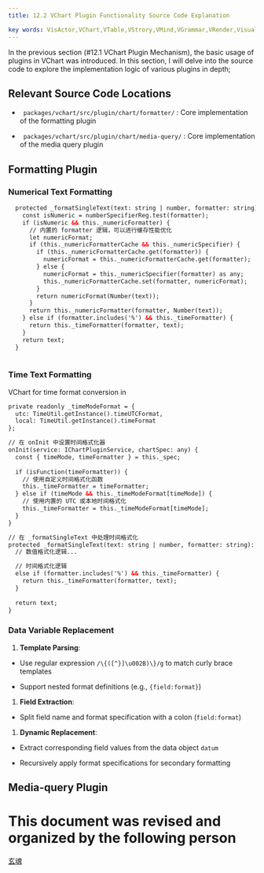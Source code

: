 ```yaml
---
title: 12.2 VChart Plugin Functionality Source Code Explanation    

key words: VisActor,VChart,VTable,VStrory,VMind,VGrammar,VRender,Visualization,Chart,Data,Table,Graph,Gis,LLM
---
```

In the previous section (#12.1 VChart Plugin Mechanism), the basic usage of plugins in VChart was introduced. In this section, I will delve into the source code to explore the implementation logic of various plugins in depth;    

## Relevant Source Code Locations

*  ` packages/vchart/src/plugin/chart/formatter/` : Core implementation of the formatting plugin    

*  ` packages/vchart/src/plugin/chart/media-query/` : Core implementation of the media query plugin    

## Formatting Plugin

### Numerical Text Formatting


```xml
  protected _formatSingleText(text: string | number, formatter: string): string | number {
    const isNumeric = numberSpecifierReg.test(formatter);
    if (isNumeric && this._numericFormatter) {
      // 内置的 formatter 逻辑，可以进行缓存性能优化
      let numericFormat;
      if (this._numericFormatterCache && this._numericSpecifier) {
        if (this._numericFormatterCache.get(formatter)) {
          numericFormat = this._numericFormatterCache.get(formatter);
        } else {
          numericFormat = this._numericSpecifier(formatter) as any;
          this._numericFormatterCache.set(formatter, numericFormat);
        }
        return numericFormat(Number(text));
      }
      return this._numericFormatter(formatter, Number(text));
    } else if (formatter.includes('%') && this._timeFormatter) {
      return this._timeFormatter(formatter, text);
    }
    return text;
  }
    

```
### Time Text Formatting

VChart for time format conversion in


```xml
private readonly _timeModeFormat = {
  utc: TimeUtil.getInstance().timeUTCFormat,
  local: TimeUtil.getInstance().timeFormat
};

// 在 onInit 中设置时间格式化器
onInit(service: IChartPluginService, chartSpec: any) {
  const { timeMode, timeFormatter } = this._spec;
  
  if (isFunction(timeFormatter)) {
    // 使用自定义时间格式化函数
    this._timeFormatter = timeFormatter;
  } else if (timeMode && this._timeModeFormat[timeMode]) {
    // 使用内置的 UTC 或本地时间格式化
    this._timeFormatter = this._timeModeFormat[timeMode];
  }
}

// 在 _formatSingleText 中处理时间格式化
protected _formatSingleText(text: string | number, formatter: string): string | number {
  // 数值格式化逻辑...

  // 时间格式化逻辑
  else if (formatter.includes('%') && this._timeFormatter) {
    return this._timeFormatter(formatter, text);
  }
  
  return text;
}    

```
### Data Variable Replacement

1. **Template Parsing**:

* Use regular expression `/\{([^}]\u002B)\}/g` to match curly brace templates

* Support nested format definitions (e.g., `{field:format}`)

1. **Field Extraction**:

* Split field name and format specification with a colon (`field:format`)

1. **Dynamic Replacement**:

* Extract corresponding field values from the data object `datum`

* Recursively apply format specifications for secondary formatting

## Media-query Plugin



 # This document was revised and organized by the following person
 [玄魂](https://github.com/xuanhun)